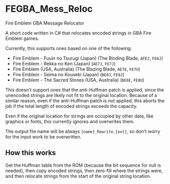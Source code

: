 # FEGBA_Mess_Reloc
Fire Emblem GBA Message Relocator

A short code written in C# that relocates encoded strings in GBA Fire Emblem games.

Currently, this supports ones based on one of the following:
* Fire Emblem - Fuuin no Tsurugi (Japan) (The Binding Blade, ``AFEJ``, ``FE6J``)
* Fire Emblem - Rekka no Ken (Japan) (``AE7J``, ``FE7J``)
* Fire Emblem (USA, Australia) (The Blazing Blade, ``AE7E``, ``FE7U``)
* Fire Emblem - Seima no Kouseki (Japan) (``BE8J``, ``FE8J``)
* Fire Emblem - The Sacred Stones (USA, Australia) (``BE8E``, ``FE8U``)

This doesn't support ones that the anti-Huffman patch is applied, since the unencoded strings are likely not fit to the original location.
Because of a similar reason, even if the anti-Huffman patch is not applied, this aborts the job if the total length of encoded strings exceeds the capacity.

Even if the original location for strings are occupied by other data, like graphics or fonts, this currently ignores and overwrites them.

The output file name will be always ``{name}_Rewrite.{ext}``, so don't worry for the input work to be overwritten.

## How this works
Get the Huffman table from the ROM (because the bit sequence for null is needed), then copy encoded strings, then zero-fill where the strings were, and then relocate strings from the start of the original string location.
